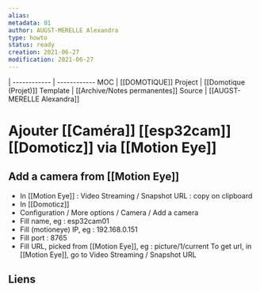 ```yaml
---
alias:
metadata: 01
author: AUGST-MERELLE Alexandra
type: howto
status: ready
creation: 2021-06-27
modification: 2021-06-27
---
```

 | 
------------ | ------------
MOC | [[DOMOTIQUE]]
Project | [[Domotique (Projet)]]
Template | [[Archive/Notes permanentes]]
Source | [[AUGST-MERELLE Alexandra]]
# Ajouter [[Caméra]] [[esp32cam]] [[Domoticz]] via [[Motion Eye]]
## Add a camera from [[Motion Eye]]
- In [[Motion Eye]] : Video Streaming / Snapshot URL : copy on clipboard
- In [[Domoticz]]
- Configuration / More options / Camera / Add a camera
- Fill name, eg : esp32cam01
- Fill (motioneye) IP, eg : 192.168.0.151
- Fill port : 8765
- Fill URL, picked from [[Motion Eye]], eg : picture/1/current
To get url, in [[Motion Eye]], go to Video Streaming / Snapshot URL
## Liens